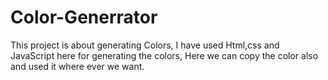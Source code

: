 # Color-Generrator
This project is about generating Colors,
I have used Html,css and JavaScript here for generating the colors,
Here we can copy the color also and used it where ever we want.
